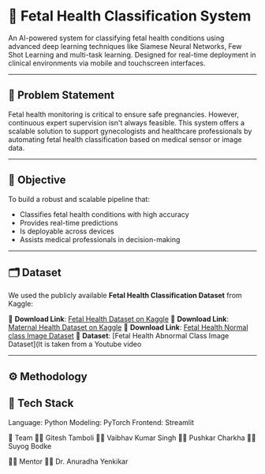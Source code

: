 # 🧠 Fetal Health Classification System

An AI-powered system for classifying fetal health conditions using advanced deep learning techniques like Siamese Neural Networks, Few Shot Learning and multi-task learning. Designed for real-time deployment in clinical environments via mobile and touchscreen interfaces.

---

## 📌 Problem Statement

Fetal health monitoring is critical to ensure safe pregnancies. However, continuous expert supervision isn't always feasible. This system offers a scalable solution to support gynecologists and healthcare professionals by automating fetal health classification based on medical sensor or image data.

---

## 🎯 Objective

To build a robust and scalable pipeline that:

- Classifies fetal health conditions with high accuracy  
- Provides real-time predictions  
- Is deployable across devices
- Assists medical professionals in decision-making  

---

## 🗂️ Dataset

We used the publicly available **Fetal Health Classification Dataset** from Kaggle:

🔗 **Download Link**: [Fetal Health Dataset on Kaggle](https://www.kaggle.com/datasets/andrewmvd/fetal-health-classification)
🔗 **Download Link**: [Maternal Health Dataset on Kaggle](https://www.kaggle.com/datasets/csafrit2/maternal-health-risk-data)
🔗 **Download Link**: [Fetal Health Normal class Image Dataset](https://zenodo.org/records/3904280)
🔗 **Dataset**: [Fetal Health Abnormal Class Image Dataset](It is taken from a Youtube video

---

## ⚙️ Methodology

## 🧰 Tech Stack
Language: Python
Modeling: PyTorch
Frontend: Streamlit


🤝 Team
👨‍💻 Gitesh Tamboli
👨‍💻 Vaibhav Kumar Singh
👩‍💻 Pushkar Charkha
👩‍💻 Suyog Bodke

🧑‍🏫 Mentor
👩‍🏫 Dr. Anuradha Yenkikar
